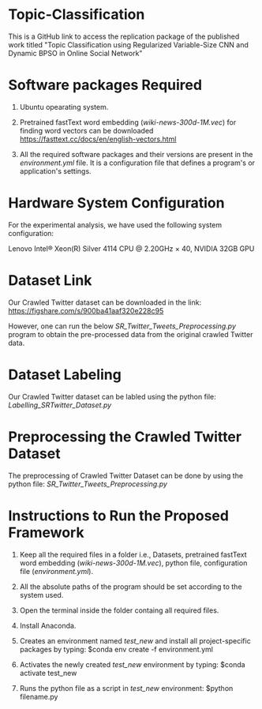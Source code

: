 # Topic-Classification
This is a GitHub link to access the replication package of the published work titled "Topic Classification using Regularized Variable-Size CNN and Dynamic BPSO in Online Social Network"

# Software packages Required

1. Ubuntu opearating system.

2. Pretrained fastText word embedding (*wiki-news-300d-1M.vec*) for finding word vectors can be downloaded
  https://fasttext.cc/docs/en/english-vectors.html
  
3. All the required software packages and their versions are present in the *environment.yml* file. It is a configuration file that defines a program's or application's settings.

# Hardware System Configuration

For the experimental analysis, we have used the following system configuration:

Lenovo Intel® Xeon(R) Silver 4114 CPU @ 2.20GHz × 40, NVIDIA 32GB GPU

# Dataset Link

Our Crawled Twitter dataset can be downloaded in the link: https://figshare.com/s/900ba41aaf320e228c95

However, one can run the below *SR_Twitter_Tweets_Preprocessing.py* program to obtain the pre-processed data from the original crawled Twitter data.

# Dataset Labeling

Our Crawled Twitter dataset can be labled using the python file: *Labelling_SRTwitter_Dataset.py*

# Preprocessing the Crawled Twitter Dataset

The preprocessing of Crawled Twitter Dataset can be done by using the python file: *SR_Twitter_Tweets_Preprocessing.py*

# Instructions to Run the Proposed Framework

1. Keep all the required files in a folder i.e., Datasets, pretrained fastText word embedding (*wiki-news-300d-1M.vec*), python file, configuration        file (*environment.yml*).

2. All the absolute paths of the program should be set according to the system used.

3. Open the terminal inside the folder containg all required files.

4. Install Anaconda.

5. Creates an environment named *test_new* and install all project-specific packages by typing:
  $conda env create -f environment.yml
  
6. Activates the newly created *test_new* environment by typing:
  $conda activate test_new
  
7. Runs the python file as a script in *test_new* environment:
  $python filename.py
